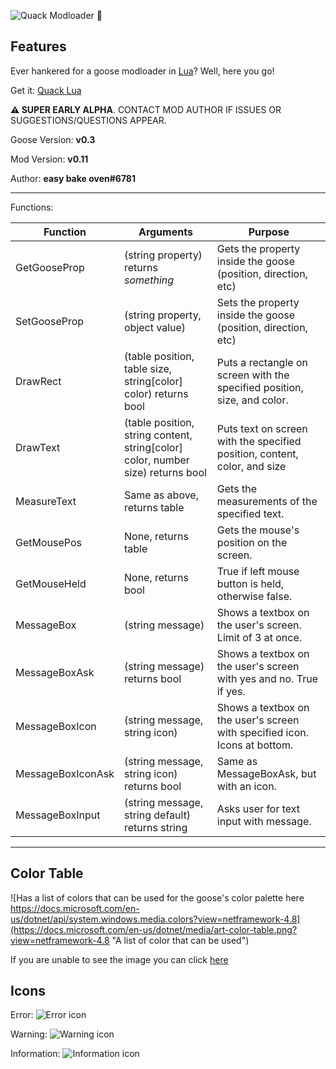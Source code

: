 ![Quack Modloader 🦆](https://i.imgur.com/UoSO3oD.png)

## Features

Ever hankered for a goose modloader in [Lua](https://www.lua.org/)? Well, here you go!

Get it: [Quack Lua](https://github.com/DesktopGooseUnofficial/ResourceHub/releases/download/quack-0.11/quack.zip)

**⚠ SUPER EARLY ALPHA**. CONTACT MOD AUTHOR IF ISSUES OR SUGGESTIONS/QUESTIONS APPEAR.

Goose Version: **v0.3**

Mod Version: **v0.11**

Author: **easy bake oven#6781**

---
Functions:

| Function          | Arguments                                                                       | Purpose                                                                   |
|-------------------|---------------------------------------------------------------------------------|---------------------------------------------------------------------------|
| GetGooseProp      | (string property) returns *something*                                           | Gets the property inside the goose (position, direction, etc)             |
| SetGooseProp      | (string property, object value)                                                 | Sets the property inside the goose (position, direction, etc)             |
| DrawRect          | (table position, table size, string[color] color) returns bool                  | Puts a rectangle on screen with the specified position, size, and color.  |
| DrawText          | (table position, string content, string[color] color, number size) returns bool | Puts text on screen with the specified position, content, color, and size |
| MeasureText       | Same as above, returns table                                                    | Gets the measurements of the specified text.                              |
| GetMousePos       | None, returns table                                                             | Gets the mouse's position on the screen.                                  |
| GetMouseHeld      | None, returns bool                                                              | True if left mouse button is held, otherwise false.                       |
| MessageBox        | (string message)                                                                | Shows a textbox on the user's screen. Limit of 3 at once.                 |
| MessageBoxAsk     | (string message) returns bool                                                   | Shows a textbox on the user's screen with yes and no. True if yes.        |
| MessageBoxIcon    | (string message, string icon)                                                   | Shows a textbox on the user's screen with specified icon. Icons at bottom.|
| MessageBoxIconAsk | (string message, string icon) returns bool                                      | Same as MessageBoxAsk, but with an icon.                                  |
| MessageBoxInput   | (string message, string default) returns string                                 | Asks user for text input with message.                                    |

---

## Color Table

![Has a list of colors that can be used for the goose's color palette here https://docs.microsoft.com/en-us/dotnet/api/system.windows.media.colors?view=netframework-4.8](https://docs.microsoft.com/en-us/dotnet/media/art-color-table.png?view=netframework-4.8 "A  list of color that can be used")

If you are unable to see the image you can click [here](https://docs.microsoft.com/en-us/dotnet/api/system.windows.media.colors?view=netframework-4.8)

## Icons

Error:
![Error icon](https://docs.microsoft.com/en-us/dotnet/media/messagebox-error.png?view=netframework-4.8 "Error icon")

Warning:
![Warning icon](https://docs.microsoft.com/en-us/dotnet/media/messagebox-warning.png?view=netframework-4.8 "Warning icon")

Information:
![Information icon](https://docs.microsoft.com/en-us/dotnet/media/messagebox-information.png?view=netframework-4.8 "Information icon")
